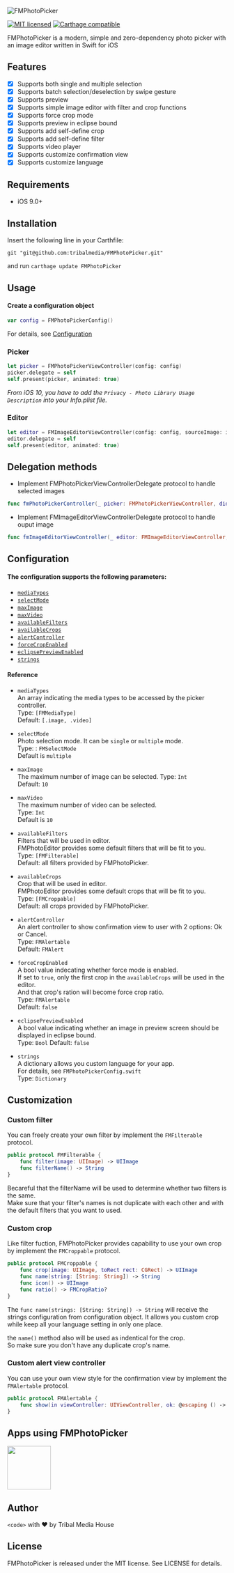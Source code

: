 ![FMPhotoPicker](/resources/FMPhotoPicker.jpg)

[![MIT licensed](https://img.shields.io/badge/license-MIT-blue.svg)](/LICENSE)
[![Carthage compatible](https://img.shields.io/badge/Carthage-compatible-4BC51D.svg?style=flat)](https://github.com/Carthage/Carthage)

FMPhotoPicker is a modern, simple and zero-dependency photo picker with an image editor written in Swift for iOS

## Features
- [x] Supports both single and multiple selection
- [x] Supports batch selection/deselection by swipe gesture
- [x] Supports preview
- [x] Supports simple image editor with filter and crop functions
- [x] Supports force crop mode
- [x] Supports preview in eclipse bound
- [x] Supports add self-define crop
- [x] Supports add self-define filter
- [x] Supports video player
- [x] Supports customize confirmation view
- [x] Supports customize language

## Requirements
- iOS 9.0+

## Installation

Insert the following line in your Carthfile:
```
git "git@github.com:tribalmedia/FMPhotoPicker.git"
```
and run `carthage update FMPhotoPicker`


## Usage
#### Create a configuration object
```swift
var config = FMPhotoPickerConfig()
```
For details, see [Configuration](#configuration)

### Picker
```swift
let picker = FMPhotoPickerViewController(config: config)
picker.delegate = self
self.present(picker, animated: true)
```
*From iOS 10, you have to add the `Privacy - Photo Library Usage Description` into your Info.plist file.*

### Editor
```swift
let editor = FMImageEditorViewController(config: config, sourceImage: image)
editor.delegate = self
self.present(editor, animated: true)
```

## Delegation methods
- Implement FMPhotoPickerViewControllerDelegate protocol to handle selected images  
```swift
func fmPhotoPickerController(_ picker: FMPhotoPickerViewController, didFinishPickingPhotoWith photos: [UIImage])
```

- Implement FMImageEditorViewControllerDelegate protocol to handle ouput image
```swift
func fmImageEditorViewController(_ editor: FMImageEditorViewController, didFinishEdittingPhotoWith photo: UIImage)
```

## Configuration
#### The configuration supports the following parameters:
- [`mediaTypes`](#ref-media-types)
- [`selectMode`](#ref-select-mode)
- [`maxImage`](#ref-max-image)
- [`maxVideo`](#ref-max-video)
- [`availableFilters`](#ref-available-filters)
- [`availableCrops`](#ref-available-crops)
- [`alertController`](#ref-alert-controller)
- [`forceCropEnabled`](#ref-force-crop-enabled)
- [`eclipsePreviewEnabled`](#ref-eclipse-preview-enabled)
- [`strings`](#ref-strings)

#### Reference
- <a name="ref-media-types"></a>`mediaTypes`   
An array indicating the media types to be accessed by the picker controller.  
Type: `[FMMediaType]`  
Default: `[.image, .video]`

- <a name="ref-select-mode"></a>`selectMode`    
Photo selection mode. It can be `single` or `multiple` mode.  
Type: : `FMSelectMode`  
Default is `multiple`

- <a name="ref-max-image"></a>`maxImage`    
The maximum number of image can be selected. 
Type: `Int`  
Default: `10`

- <a name="ref-max-video"></a>`maxVideo`    
The maximum number of video can be selected.  
Type: `Int`   
Default is `10`

- <a name="ref-available-filters"></a>`availableFilters`    
Filters that will be used in editor.  
FMPhotoEditor provides some default filters that will be fit to you.  
Type: `[FMFilterable]`  
Default: all filters provided by FMPhotoPicker.

- <a name="ref-available-crops"></a>`availableCrops`    
Crop that will be used in editor.  
FMPhotoEditor provides some default crops that will be fit to you.  
Type: `[FMCroppable]`  
Default: all crops provided by FMPhotoPicker.

- <a name="ref-alert-controller"></a>`alertController`    
An alert controller to show confirmation view to user with 2 options: Ok or Cancel.  
Type: `FMAlertable`   
Default: `FMAlert`

- <a name="ref-forc-crop-enabled"></a>`forceCropEnabled`    
A bool value indecating whether force mode is enabled.  
If set to `true`, only the first crop in the `availableCrops` will be used in the editor.  
And that crop's ration will become force crop ratio.  
Type: `FMAlertable`  
Default: `false`

- <a name="ref-eclipse-preview-enabled"></a>`eclipsePreviewEnabled`    
A bool value indicating whether an image in preview screen should be displayed in eclipse bound.  
Type: `Bool`
Default: `false`

- <a name="ref-strings"></a>`strings`    
A dictionary allows you custom language for your app.    
For details, see `FMPhotoPickerConfig.swift`   
Type: `Dictionary`

## Customization
### Custom filter
You can freely create your own filter by implement the `FMFilterable` protocol.
```swift
public protocol FMFilterable {
    func filter(image: UIImage) -> UIImage
    func filterName() -> String
}
```
Becareful that the filterName will be used to determine whether two filters is the same.  
Make sure that your filter's names is not duplicate with each other and with the default filters that you want to used.

### Custom crop 
Like filter fuction, FMPhotoPicker provides capability to use your own crop by implement the `FMCroppable` protocol.
```swift
public protocol FMCroppable {
    func crop(image: UIImage, toRect rect: CGRect) -> UIImage
    func name(string: [String: String]) -> String
    func icon() -> UIImage
    func ratio() -> FMCropRatio?
}
```
The `func name(strings: [String: String]) -> String` will receive the strings configuration from configuration object.
It allows you custom crop while keep all your language setting in only one place.

the `name()` method also will be used as indentical for the crop.  
So make sure you don't have any duplicate crop's name.

### Custom alert view controller
You can use your own view style for the confirmation view by implement the `FMAlertable` protocol.
```swift
public protocol FMAlertable {
    func show(in viewController: UIViewController, ok: @escaping () -> Void, cancel: @escaping () -> Void)
}
```

## Apps using FMPhotoPicker
<a href="https://funmee.jp"><img src="resources/funmee.png" width="100"></a>

## Author
`<code>` with ❤️ by Tribal Media House

## License
FMPhotoPicker is released under the MIT license. See LICENSE for details.